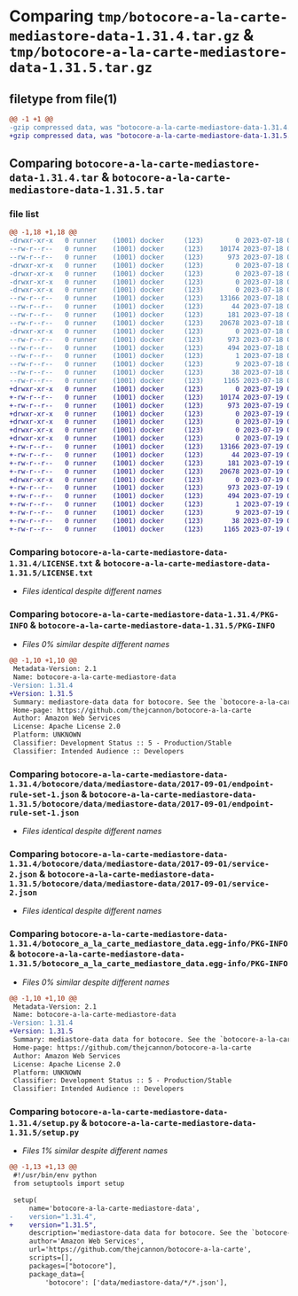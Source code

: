 # Comparing `tmp/botocore-a-la-carte-mediastore-data-1.31.4.tar.gz` & `tmp/botocore-a-la-carte-mediastore-data-1.31.5.tar.gz`

## filetype from file(1)

```diff
@@ -1 +1 @@
-gzip compressed data, was "botocore-a-la-carte-mediastore-data-1.31.4.tar", last modified: Tue Jul 18 01:55:28 2023, max compression
+gzip compressed data, was "botocore-a-la-carte-mediastore-data-1.31.5.tar", last modified: Wed Jul 19 02:44:09 2023, max compression
```

## Comparing `botocore-a-la-carte-mediastore-data-1.31.4.tar` & `botocore-a-la-carte-mediastore-data-1.31.5.tar`

### file list

```diff
@@ -1,18 +1,18 @@
-drwxr-xr-x   0 runner    (1001) docker     (123)        0 2023-07-18 01:55:28.364298 botocore-a-la-carte-mediastore-data-1.31.4/
--rw-r--r--   0 runner    (1001) docker     (123)    10174 2023-07-18 01:55:28.000000 botocore-a-la-carte-mediastore-data-1.31.4/LICENSE.txt
--rw-r--r--   0 runner    (1001) docker     (123)      973 2023-07-18 01:55:28.364298 botocore-a-la-carte-mediastore-data-1.31.4/PKG-INFO
-drwxr-xr-x   0 runner    (1001) docker     (123)        0 2023-07-18 01:55:28.360298 botocore-a-la-carte-mediastore-data-1.31.4/botocore/
-drwxr-xr-x   0 runner    (1001) docker     (123)        0 2023-07-18 01:55:28.360298 botocore-a-la-carte-mediastore-data-1.31.4/botocore/data/
-drwxr-xr-x   0 runner    (1001) docker     (123)        0 2023-07-18 01:55:28.360298 botocore-a-la-carte-mediastore-data-1.31.4/botocore/data/mediastore-data/
-drwxr-xr-x   0 runner    (1001) docker     (123)        0 2023-07-18 01:55:28.360298 botocore-a-la-carte-mediastore-data-1.31.4/botocore/data/mediastore-data/2017-09-01/
--rw-r--r--   0 runner    (1001) docker     (123)    13166 2023-07-18 01:54:50.000000 botocore-a-la-carte-mediastore-data-1.31.4/botocore/data/mediastore-data/2017-09-01/endpoint-rule-set-1.json
--rw-r--r--   0 runner    (1001) docker     (123)       44 2023-07-18 01:54:50.000000 botocore-a-la-carte-mediastore-data-1.31.4/botocore/data/mediastore-data/2017-09-01/examples-1.json
--rw-r--r--   0 runner    (1001) docker     (123)      181 2023-07-18 01:54:50.000000 botocore-a-la-carte-mediastore-data-1.31.4/botocore/data/mediastore-data/2017-09-01/paginators-1.json
--rw-r--r--   0 runner    (1001) docker     (123)    20678 2023-07-18 01:54:50.000000 botocore-a-la-carte-mediastore-data-1.31.4/botocore/data/mediastore-data/2017-09-01/service-2.json
-drwxr-xr-x   0 runner    (1001) docker     (123)        0 2023-07-18 01:55:28.364298 botocore-a-la-carte-mediastore-data-1.31.4/botocore_a_la_carte_mediastore_data.egg-info/
--rw-r--r--   0 runner    (1001) docker     (123)      973 2023-07-18 01:55:28.000000 botocore-a-la-carte-mediastore-data-1.31.4/botocore_a_la_carte_mediastore_data.egg-info/PKG-INFO
--rw-r--r--   0 runner    (1001) docker     (123)      494 2023-07-18 01:55:28.000000 botocore-a-la-carte-mediastore-data-1.31.4/botocore_a_la_carte_mediastore_data.egg-info/SOURCES.txt
--rw-r--r--   0 runner    (1001) docker     (123)        1 2023-07-18 01:55:28.000000 botocore-a-la-carte-mediastore-data-1.31.4/botocore_a_la_carte_mediastore_data.egg-info/dependency_links.txt
--rw-r--r--   0 runner    (1001) docker     (123)        9 2023-07-18 01:55:28.000000 botocore-a-la-carte-mediastore-data-1.31.4/botocore_a_la_carte_mediastore_data.egg-info/top_level.txt
--rw-r--r--   0 runner    (1001) docker     (123)       38 2023-07-18 01:55:28.364298 botocore-a-la-carte-mediastore-data-1.31.4/setup.cfg
--rw-r--r--   0 runner    (1001) docker     (123)     1165 2023-07-18 01:55:28.000000 botocore-a-la-carte-mediastore-data-1.31.4/setup.py
+drwxr-xr-x   0 runner    (1001) docker     (123)        0 2023-07-19 02:44:09.147577 botocore-a-la-carte-mediastore-data-1.31.5/
+-rw-r--r--   0 runner    (1001) docker     (123)    10174 2023-07-19 02:44:08.000000 botocore-a-la-carte-mediastore-data-1.31.5/LICENSE.txt
+-rw-r--r--   0 runner    (1001) docker     (123)      973 2023-07-19 02:44:09.147577 botocore-a-la-carte-mediastore-data-1.31.5/PKG-INFO
+drwxr-xr-x   0 runner    (1001) docker     (123)        0 2023-07-19 02:44:09.143577 botocore-a-la-carte-mediastore-data-1.31.5/botocore/
+drwxr-xr-x   0 runner    (1001) docker     (123)        0 2023-07-19 02:44:09.143577 botocore-a-la-carte-mediastore-data-1.31.5/botocore/data/
+drwxr-xr-x   0 runner    (1001) docker     (123)        0 2023-07-19 02:44:09.143577 botocore-a-la-carte-mediastore-data-1.31.5/botocore/data/mediastore-data/
+drwxr-xr-x   0 runner    (1001) docker     (123)        0 2023-07-19 02:44:09.147577 botocore-a-la-carte-mediastore-data-1.31.5/botocore/data/mediastore-data/2017-09-01/
+-rw-r--r--   0 runner    (1001) docker     (123)    13166 2023-07-19 02:43:32.000000 botocore-a-la-carte-mediastore-data-1.31.5/botocore/data/mediastore-data/2017-09-01/endpoint-rule-set-1.json
+-rw-r--r--   0 runner    (1001) docker     (123)       44 2023-07-19 02:43:32.000000 botocore-a-la-carte-mediastore-data-1.31.5/botocore/data/mediastore-data/2017-09-01/examples-1.json
+-rw-r--r--   0 runner    (1001) docker     (123)      181 2023-07-19 02:43:32.000000 botocore-a-la-carte-mediastore-data-1.31.5/botocore/data/mediastore-data/2017-09-01/paginators-1.json
+-rw-r--r--   0 runner    (1001) docker     (123)    20678 2023-07-19 02:43:32.000000 botocore-a-la-carte-mediastore-data-1.31.5/botocore/data/mediastore-data/2017-09-01/service-2.json
+drwxr-xr-x   0 runner    (1001) docker     (123)        0 2023-07-19 02:44:09.147577 botocore-a-la-carte-mediastore-data-1.31.5/botocore_a_la_carte_mediastore_data.egg-info/
+-rw-r--r--   0 runner    (1001) docker     (123)      973 2023-07-19 02:44:09.000000 botocore-a-la-carte-mediastore-data-1.31.5/botocore_a_la_carte_mediastore_data.egg-info/PKG-INFO
+-rw-r--r--   0 runner    (1001) docker     (123)      494 2023-07-19 02:44:09.000000 botocore-a-la-carte-mediastore-data-1.31.5/botocore_a_la_carte_mediastore_data.egg-info/SOURCES.txt
+-rw-r--r--   0 runner    (1001) docker     (123)        1 2023-07-19 02:44:09.000000 botocore-a-la-carte-mediastore-data-1.31.5/botocore_a_la_carte_mediastore_data.egg-info/dependency_links.txt
+-rw-r--r--   0 runner    (1001) docker     (123)        9 2023-07-19 02:44:09.000000 botocore-a-la-carte-mediastore-data-1.31.5/botocore_a_la_carte_mediastore_data.egg-info/top_level.txt
+-rw-r--r--   0 runner    (1001) docker     (123)       38 2023-07-19 02:44:09.147577 botocore-a-la-carte-mediastore-data-1.31.5/setup.cfg
+-rw-r--r--   0 runner    (1001) docker     (123)     1165 2023-07-19 02:44:08.000000 botocore-a-la-carte-mediastore-data-1.31.5/setup.py
```

### Comparing `botocore-a-la-carte-mediastore-data-1.31.4/LICENSE.txt` & `botocore-a-la-carte-mediastore-data-1.31.5/LICENSE.txt`

 * *Files identical despite different names*

### Comparing `botocore-a-la-carte-mediastore-data-1.31.4/PKG-INFO` & `botocore-a-la-carte-mediastore-data-1.31.5/PKG-INFO`

 * *Files 0% similar despite different names*

```diff
@@ -1,10 +1,10 @@
 Metadata-Version: 2.1
 Name: botocore-a-la-carte-mediastore-data
-Version: 1.31.4
+Version: 1.31.5
 Summary: mediastore-data data for botocore. See the `botocore-a-la-carte` package for more info.
 Home-page: https://github.com/thejcannon/botocore-a-la-carte
 Author: Amazon Web Services
 License: Apache License 2.0
 Platform: UNKNOWN
 Classifier: Development Status :: 5 - Production/Stable
 Classifier: Intended Audience :: Developers
```

### Comparing `botocore-a-la-carte-mediastore-data-1.31.4/botocore/data/mediastore-data/2017-09-01/endpoint-rule-set-1.json` & `botocore-a-la-carte-mediastore-data-1.31.5/botocore/data/mediastore-data/2017-09-01/endpoint-rule-set-1.json`

 * *Files identical despite different names*

### Comparing `botocore-a-la-carte-mediastore-data-1.31.4/botocore/data/mediastore-data/2017-09-01/service-2.json` & `botocore-a-la-carte-mediastore-data-1.31.5/botocore/data/mediastore-data/2017-09-01/service-2.json`

 * *Files identical despite different names*

### Comparing `botocore-a-la-carte-mediastore-data-1.31.4/botocore_a_la_carte_mediastore_data.egg-info/PKG-INFO` & `botocore-a-la-carte-mediastore-data-1.31.5/botocore_a_la_carte_mediastore_data.egg-info/PKG-INFO`

 * *Files 0% similar despite different names*

```diff
@@ -1,10 +1,10 @@
 Metadata-Version: 2.1
 Name: botocore-a-la-carte-mediastore-data
-Version: 1.31.4
+Version: 1.31.5
 Summary: mediastore-data data for botocore. See the `botocore-a-la-carte` package for more info.
 Home-page: https://github.com/thejcannon/botocore-a-la-carte
 Author: Amazon Web Services
 License: Apache License 2.0
 Platform: UNKNOWN
 Classifier: Development Status :: 5 - Production/Stable
 Classifier: Intended Audience :: Developers
```

### Comparing `botocore-a-la-carte-mediastore-data-1.31.4/setup.py` & `botocore-a-la-carte-mediastore-data-1.31.5/setup.py`

 * *Files 1% similar despite different names*

```diff
@@ -1,13 +1,13 @@
 #!/usr/bin/env python
 from setuptools import setup
 
 setup(
     name='botocore-a-la-carte-mediastore-data',
-    version="1.31.4",
+    version="1.31.5",
     description='mediastore-data data for botocore. See the `botocore-a-la-carte` package for more info.',
     author='Amazon Web Services',
     url='https://github.com/thejcannon/botocore-a-la-carte',
     scripts=[],
     packages=["botocore"],
     package_data={
         'botocore': ['data/mediastore-data/*/*.json'],
```

